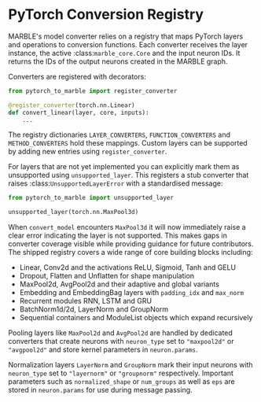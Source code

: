 # PyTorch Conversion Registry

MARBLE's model converter relies on a registry that maps PyTorch layers and
operations to conversion functions. Each converter receives the layer instance,
the active :class:`marble_core.Core` and the input neuron IDs. It returns the
IDs of the output neurons created in the MARBLE graph.

Converters are registered with decorators:

```python
from pytorch_to_marble import register_converter

@register_converter(torch.nn.Linear)
def convert_linear(layer, core, inputs):
    ...
```

The registry dictionaries ``LAYER_CONVERTERS``, ``FUNCTION_CONVERTERS`` and
``METHOD_CONVERTERS`` hold these mappings. Custom layers can be supported by
adding new entries using ``register_converter``.

For layers that are not yet implemented you can explicitly mark them as
unsupported using ``unsupported_layer``. This registers a stub converter that
raises :class:`UnsupportedLayerError` with a standardised message:

```python
from pytorch_to_marble import unsupported_layer

unsupported_layer(torch.nn.MaxPool3d)
```

When ``convert_model`` encounters ``MaxPool3d`` it will now immediately raise a
clear error indicating the layer is not supported. This makes gaps in converter
coverage visible while providing guidance for future contributors.
The shipped registry covers a wide range of core building blocks including:

- Linear, Conv2d and the activations ReLU, Sigmoid, Tanh and GELU
- Dropout, Flatten and Unflatten for shape manipulation
- MaxPool2d, AvgPool2d and their adaptive and global variants
- Embedding and EmbeddingBag layers with ``padding_idx`` and ``max_norm``
- Recurrent modules RNN, LSTM and GRU
- BatchNorm1d/2d, LayerNorm and GroupNorm
- Sequential containers and ModuleList objects which expand recursively

Pooling layers like ``MaxPool2d`` and ``AvgPool2d`` are handled by dedicated
converters that create neurons with ``neuron_type`` set to ``"maxpool2d"`` or
``"avgpool2d"`` and store kernel parameters in ``neuron.params``.

Normalization layers ``LayerNorm`` and ``GroupNorm`` mark their input neurons
with ``neuron_type`` set to ``"layernorm"`` or ``"groupnorm"`` respectively.
Important parameters such as ``normalized_shape`` or ``num_groups`` as well as
``eps`` are stored in ``neuron.params`` for use during message passing.
